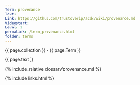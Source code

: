 ```yaml
---
Term: provenance
Text: 
Link: https://github.com/trustoverip/acdc/wiki/provenance.md
Videostart: 
Level: 3
permalink: /term_provenance.html
folder: terms
---
```


{{ page.collection }} - {{ page.Term }}

   {{ page.text }}

{% include_relative glossary/provenance.md %}

 {% include links.html %} 
